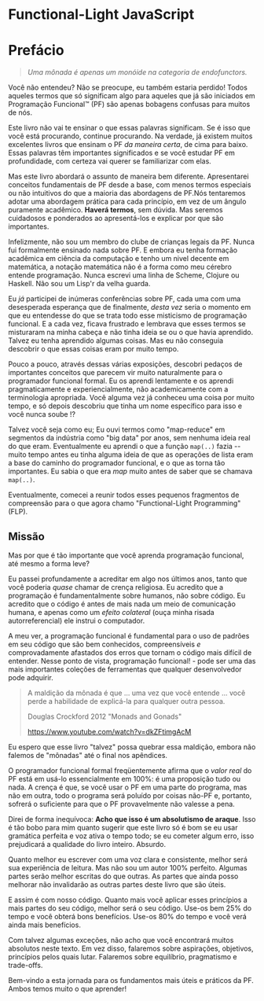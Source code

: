 # Functional-Light JavaScript
# Prefácio

> *Uma mônada é apenas um monóide na categoria de endofunctors.*

Você não entendeu? Não se preocupe, eu também estaria perdido! Todos aqueles termos que só significam algo para aqueles que já são iniciados em Programação Funcional&trade; (PF) são apenas bobagens confusas para muitos de nós.

Este livro não vai te ensinar o que essas palavras significam. Se é isso que você está procurando, continue procurando. Na verdade, já existem muitos excelentes livros que ensinam o PF *da maneira certa*, de cima para baixo. Essas palavras têm importantes significados e se você estudar PF em profundidade, com certeza vai querer se familiarizar com elas.

Mas este livro abordará o assunto de maneira bem diferente. Apresentarei conceitos fundamentais de PF desde a base, com menos termos especiais ou não intuitivos do que a maioria das abordagens de PF.Nós tentaremos adotar uma abordagem prática para cada princípio, em vez de um ângulo puramente acadêmico. **Haverá termos**, sem dúvida. Mas seremos cuidadosos e ponderados ao apresentá-los e explicar por que são importantes.

Infelizmente, não sou um membro do clube de crianças legais da PF. Nunca fui formalmente ensinado nada sobre PF. E embora eu tenha formação acadêmica em ciência da computação e tenho um nivel decente em matemática, a notação matemática não é a forma como meu cérebro entende programação. Nunca escrevi uma linha de Scheme, Clojure ou Haskell. Não sou um Lisp'r da velha guarda.

Eu *já* participei de inúmeras conferências sobre PF, cada uma com uma desesperada esperança que de finalmente, *desta vez* seria o momento em que eu entendesse do que se trata todo esse misticismo de programação funcional. E a cada vez, ficava frustrado e lembrava que esses termos se misturaram na minha cabeça e não tinha ideia se ou o que havia aprendido. Talvez eu tenha aprendido algumas coisas. Mas eu não conseguia descobrir o que essas coisas eram por muito tempo.

Pouco a pouco, através dessas várias exposições, descobri pedaços de importantes conceitos que parecem vir muito naturalmente para o programador funcional formal. Eu os aprendi lentamente e os aprendi pragmaticamente e experiencialmente, não academicamente com a terminologia apropriada. Você alguma vez já conheceu uma coisa por muito tempo, e só depois descobriu que tinha um nome específico para isso e você nunca soube !?

Talvez você seja como eu; Eu ouvi termos como "map-reduce" em segmentos da indústria como "big data" por anos, sem nenhuma ideia real do que eram. Eventualmente eu aprendi o que a função `map(..)`
fazia -- muito tempo antes eu tinha alguma ideia de que as operações de lista eram a base do caminho do programador funcional, e o que as torna tão importantes. Eu sabia o que era *map* muito antes de saber que se chamava `map(..)`.

Eventualmente, comecei a reunir todos esses pequenos fragmentos de compreensão para o que agora chamo "Functional-Light Programming" (FLP).

## Missão


Mas por que é tão importante que você aprenda programação funcional, até mesmo a forma leve?

Eu passei profundamente a acreditar em algo nos últimos anos, tanto que você poderia *quase* chamar de crença religiosa. Eu acredito que a programação é fundamentalmente sobre humanos, não sobre código. Eu acredito que o código é antes de mais nada um meio de comunicação humana, e apenas como um *efeito colateral* (ouça minha risada autorreferencial) ele instrui o computador.

A meu ver, a programação funcional é fundamental para o uso de padrões em seu código que são bem conhecidos, compreensíveis *e* comprovadamente afastados dos erros que tornam o código mais difícil de entender. Nesse ponto de vista, programação funcional! - pode ser uma das mais importantes coleções de ferramentas que qualquer desenvolvedor pode adquirir.

> A maldição da mônada é que ... uma vez que você entende ... você perde a habilidade de explicá-la para qualquer outra pessoa.
>
> Douglas Crockford 2012 "Monads and Gonads"
>
> https://www.youtube.com/watch?v=dkZFtimgAcM

Eu espero que esse livro "talvez" possa quebrar essa maldição, embora não falemos de "mônadas" até o final nos apêndices.

O programador funcional formal freqüentemente afirma que o *valor real* do PF está em usá-lo essencialmente em 100%: é uma proposição tudo ou nada. A crença é que, se você usar o PF em uma parte do programa, mas não em outra, todo o programa será poluído por coisas não-PF e, portanto, sofrerá o suficiente para que o PF provavelmente não valesse a pena.

Direi de forma inequívoca: **Acho que isso é um absolutismo de araque**. Isso é tão bobo para mim quanto sugerir que este livro só é bom se eu usar gramática perfeita e voz ativa o tempo todo; se eu cometer algum erro, isso prejudicará a qualidade do livro inteiro. Absurdo.

Quanto melhor eu escrever com uma voz clara e consistente, melhor será sua experiência de leitura. Mas não sou um autor 100% perfeito. Algumas partes serão melhor escritas do que outras. As partes que ainda posso melhorar não invalidarão as outras partes deste livro que são úteis.

E assim é com nosso código. Quanto mais você aplicar esses princípios a mais partes do seu código, melhor será o seu código. Use-os bem 25% do tempo e você obterá bons benefícios. Use-os 80% do tempo e você verá ainda mais benefícios.

Com talvez algumas exceções, não acho que você encontrará muitos absolutos neste texto. Em vez disso, falaremos sobre aspirações, objetivos, princípios pelos quais lutar. Falaremos sobre equilíbrio, pragmatismo e trade-offs.

Bem-vindo a esta jornada para os fundamentos mais úteis e práticos da PF. Ambos temos muito o que aprender!

